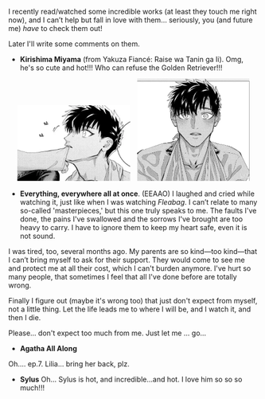 I recently read/watched some incredible works (at least they touch me right now), and I can’t help but fall in love with them… seriously, you (and future me) *have* to check them out!

Later I'll write some comments on them.

- **Kirishima Miyama** (from Yakuza Fiancé: Raise wa Tanin ga Ii).
Omg, he's so cute and hot!!! Who can refuse the Golden Retriever!!!

<p align="center">
  <img src="../../public/incredible_comics_and_movies/Cute!!!.png" alt="Cute_1" width="45%" style="display:inline-block; margin-right: 10px;">
  <img src="../../public/incredible_comics_and_movies/Cute++!!.png" alt="Cute_2" width="45%" style="display:inline-block;">
</p>

- **Everything, everywhere all at once**. (EEAAO)
I laughed and cried while watching it, just like when I was watching *Fleabag*. I can’t relate to many so-called 'masterpieces,' but this one truly speaks to me. The faults I've done, the pains I've swallowed and the sorrows I've brought are too heavy to carry. I have to ignore them to keep my heart safe, even it is not sound.

I was tired, too, several months ago. My parents are so kind—too kind—that I can’t bring myself to ask for their support. They would come to see me and protect me at all their cost, which I can't burden anymore. I've hurt so many people, that sometimes I feel that all I've done before are totally wrong.

Finally I figure out (maybe it's wrong too) that just don't expect from myself, not a little thing. Let the life leads me to where I will be, and I watch it, and then I die.

Please... don't expect too much from me. Just let me ... go...

- **Agatha All Along**

Oh.... ep.7. Lilia... bring her back, plz. 

- **Sylus**
Oh... Sylus is hot, and incredible...and hot. I love him so so so much!!!